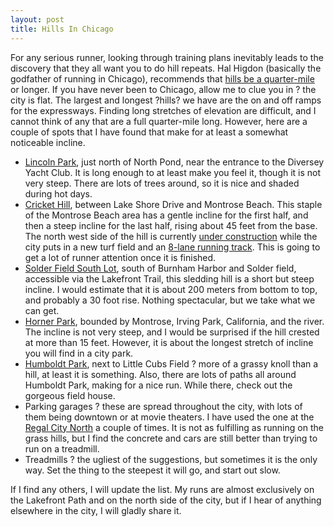 ```yaml
---
layout: post
title: Hills In Chicago
---
```


For any serious runner, looking through training plans inevitably leads to the discovery that they all want you to do hill repeats.  Hal Higdon (basically the godfather of running in Chicago), recommends that [hills be a quarter-mile](http://www.halhigdon.com/training/51142/Marathon-Advanced-2-Training-Program) or longer.  If you have never been to Chicago, allow me to clue you in ? the city is flat.  The largest and longest ?hills? we have are the on and off ramps for the expressways.  Finding long stretches of elevation are difficult, and I cannot think of any that are a full quarter-mile long.  However, here are a couple of spots that I have found that make for at least a somewhat noticeable incline.

- [Lincoln Park](https://goo.gl/maps/j2txxh9e2oK2), just north of North Pond, near the entrance to the Diversey Yacht Club.  It is long enough to at least make you feel it, though it is not very steep.  There are lots of trees around, so it is nice and shaded during hot days.
- [Cricket Hill](https://goo.gl/maps/xVUTgSYVe3y), between Lake Shore Drive and Montrose Beach.  This staple of the Montrose Beach area has a gentle incline for the first half, and then a steep incline for the last half, rising about 45 feet from the base.  The north west side of the hill is currently [under construction](https://www.dnainfo.com/chicago/20140514/uptown/playing-fields-by-cricket-hill-getting-2-million-upgrade) while the city puts in a new turf field and an [8-lane running track](http://james46.org/wp-content/uploads/2014/04/Lincoln-Park-Wilson-Field-and-Track-Site-Plan.pdf).  This is going to get a lot of runner attention once it is finished.
- [Solder Field South Lot](https://goo.gl/maps/ZiogKX4rLK72), south of Burnham Harbor and Solder field, accessible via the Lakefront Trail, this sledding hill is a short but steep incline.  I would estimate that it is about 200 meters from bottom to top, and probably a 30 foot rise.  Nothing spectacular, but we take what we can get.
- [Horner Park](https://goo.gl/maps/WtgmjEG9AWE2), bounded by Montrose, Irving Park, California, and the river.  The incline is not very steep, and I would be surprised if the hill crested at more than 15 feet.  However, it is about the longest stretch of incline you will find in a city park.
- [Humboldt Park](https://goo.gl/maps/Lw5HyrTCFMK2), next to Little Cubs Field ? more of a grassy knoll than a hill, at least it is something.  Also, there are lots of paths all around Humboldt Park, making for a nice run.  While there, check out the gorgeous field house.
- Parking garages ? these are spread throughout the city, with lots of them being downtown or at movie theaters.  I have used the one at the [Regal City North](https://goo.gl/maps/Pz3JLRM45SU2) a couple of times.  It is not as fulfilling as running on the grass hills, but I find the concrete and cars are still better than trying to run on a treadmill.
- Treadmills ? the ugliest of the suggestions, but sometimes it is the only way.  Set the thing to the steepest it will go, and start out slow.

If I find any others, I will update the list.  My runs are almost exclusively on the Lakefront Path and on the north side of the city, but if I hear of anything elsewhere in the city, I will gladly share it.